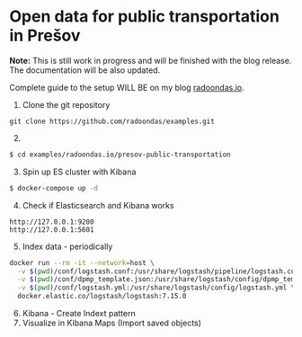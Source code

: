 # Open data for public transportation in Prešov

**Note:** This is still work in progress and will be finished with the blog release. The documentation will be also updated.

Complete guide to the setup WILL BE on my blog [radoondas.io](https://radoondas.io/).

1. Clone the git repository
```
git clone https://github.com/radoondas/examples.git
```
2.
```bash
$ cd examples/radoondas.io/presov-public-transportation
```
3. Spin up ES cluster with Kibana
```bash
$ docker-compose up -d
```
4. Check if Elasticsearch and Kibana works
 ```
 http://127.0.0.1:9200
 http://127.0.0.1:5601
 ```
5. Index data - periodically
```bash
docker run --rm -it --network=host \
  -v $(pwd)/conf/logstash.conf:/usr/share/logstash/pipeline/logstash.conf \
  -v $(pwd)/conf/dpmp_template.json:/usr/share/logstash/config/dpmp_template.json \
  -v $(pwd)/conf/logstash.yml:/usr/share/logstash/config/logstash.yml \
  docker.elastic.co/logstash/logstash:7.15.0
  ```
6. Kibana - Create Indext pattern
7. Visualize in Kibana Maps (Import saved objects)
